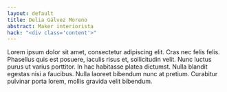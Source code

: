 ```yaml
---
layout: default
title: Delia Gálvez Moreno
abstract: Maker interiorista
hack: "<div class='content'>"
---
```


Lorem ipsum dolor sit amet, consectetur adipiscing elit. Cras nec felis felis. Phasellus quis est posuere, iaculis risus et, sollicitudin velit. Nunc luctus purus ut varius porttitor. In hac habitasse platea dictumst. Nulla blandit egestas nisi a faucibus. Nulla laoreet bibendum nunc at pretium. Curabitur pulvinar porta lorem, mollis gravida velit bibendum.
